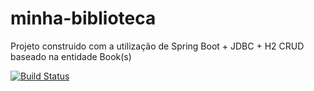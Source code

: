 # minha-biblioteca

Projeto construido com a utilização de Spring Boot + JDBC + H2 
CRUD baseado na entidade Book(s)

[![Build Status](https://travis-ci.org/Trooper2123/minha-biblioteca.svg?branch=master)](https://travis-ci.org/Trooper2123/minha-biblioteca)
